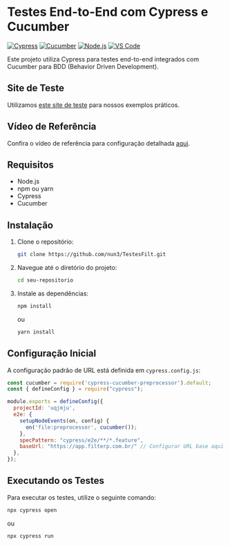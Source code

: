 # Testes End-to-End com Cypress e Cucumber

[![Cypress](https://img.shields.io/badge/Cypress-Testing-informational)](https://www.cypress.io/)
[![Cucumber](https://img.shields.io/badge/Cucumber-BDD-green)](https://cucumber.io/)
[![Node.js](https://img.shields.io/badge/Node.js-Environment-critical)](https://nodejs.org/)
[![VS Code](https://img.shields.io/badge/VS%20Code-Editor-blue)](https://code.visualstudio.com/)

Este projeto utiliza Cypress para testes end-to-end integrados com Cucumber para BDD (Behavior Driven Development). 

## Site de Teste
Utilizamos [este site de teste](https://app.filterp.com.br/) para nossos exemplos práticos.

## Vídeo de Referência
Confira o vídeo de referência para configuração detalhada [aqui](https://www.youtube.com/watch?v=Dc0zyn2n6RQ).

## Requisitos
- Node.js
- npm ou yarn
- Cypress
- Cucumber

## Instalação
1. Clone o repositório:
    ```bash
    git clone https://github.com/nun3/TestesFilt.git
    ```
2. Navegue até o diretório do projeto:
    ```bash
    cd seu-repositorio
    ```
3. Instale as dependências:
    ```bash
    npm install
    ```
    ou
    ```bash
    yarn install
    ```

## Configuração Inicial
A configuração padrão de URL está definida em `cypress.config.js`:

```javascript
const cucumber = require('cypress-cucumber-preprocessor').default;
const { defineConfig } = require("cypress");

module.exports = defineConfig({
  projectId: 'uqjmju',
  e2e: {
    setupNodeEvents(on, config) {
      on('file:preprocessor', cucumber());
    },
    specPattern: "cypress/e2e/**/*.feature",
    baseUrl: "https://app.filterp.com.br/" // Configurar URL base aqui
  },
});
```
## Executando os Testes
Para executar os testes, utilize o seguinte comando:
```bash
npx cypress open
```
ou

```bash
npx cypress run
```




